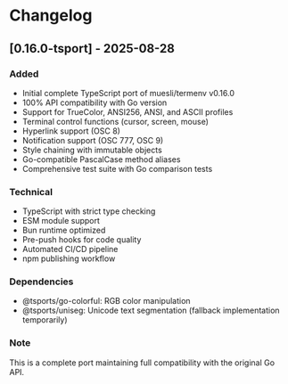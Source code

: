 # Changelog

## [0.16.0-tsport] - 2025-08-28

### Added

- Initial complete TypeScript port of muesli/termenv v0.16.0
- 100% API compatibility with Go version
- Support for TrueColor, ANSI256, ANSI, and ASCII profiles
- Terminal control functions (cursor, screen, mouse)
- Hyperlink support (OSC 8)
- Notification support (OSC 777, OSC 9)
- Style chaining with immutable objects
- Go-compatible PascalCase method aliases
- Comprehensive test suite with Go comparison tests

### Technical

- TypeScript with strict type checking
- ESM module support
- Bun runtime optimized
- Pre-push hooks for code quality
- Automated CI/CD pipeline
- npm publishing workflow

### Dependencies

- @tsports/go-colorful: RGB color manipulation
- @tsports/uniseg: Unicode text segmentation (fallback implementation temporarily)

### Note

This is a complete port maintaining full compatibility with the original Go API.
